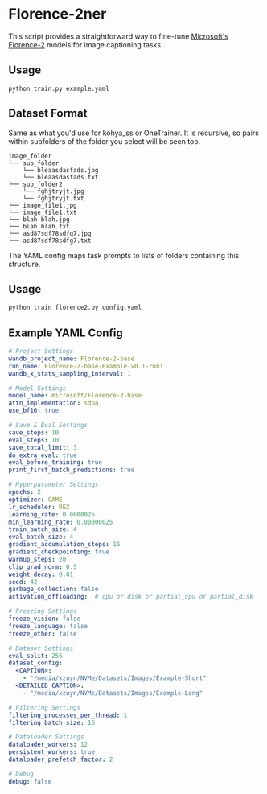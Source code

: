 # Florence-2ner

This script provides a straightforward way to fine-tune [Microsoft's Florence-2](https://huggingface.co/collections/microsoft/florence-6669f44df0d87d9c3bfb76de) models for image captioning tasks.

## Usage

`python train.py example.yaml`

## Dataset Format

Same as what you'd use for kohya_ss or OneTrainer. It is recursive, so pairs within subfolders of the folder you select will be seen too.

```
image_folder
└── sub_folder
    └── bleaasdasfads.jpg
    └── bleaasdasfads.txt
└── sub_folder2
    └── fghjtryjt.jpg
    └── fghjtryjt.txt
└── image_file1.jpg
└── image_file1.txt
└── blah blah.jpg
└── blah blah.txt
└── asd87sdf78sdfg7.jpg
└── asd87sdf78sdfg7.txt
```

The YAML config maps task prompts to lists of folders containing this structure.

## Usage

```bash
python train_florence2.py config.yaml
```

## Example YAML Config

```yaml
# Project Settings
wandb_project_name: Florence-2-base
run_name: Florence-2-base-Example-v0.1-run1
wandb_x_stats_sampling_interval: 1

# Model Settings
model_name: microsoft/Florence-2-base
attn_implementation: sdpa
use_bf16: true

# Save & Eval Settings
save_steps: 10
eval_steps: 10
save_total_limit: 3
do_extra_eval: true
eval_before_training: true
print_first_batch_predictions: true

# Hyperparameter Settings
epochs: 2
optimizer: CAME
lr_scheduler: REX
learning_rate: 0.0000025
min_learning_rate: 0.00000025
train_batch_size: 4
eval_batch_size: 4
gradient_accumulation_steps: 16
gradient_checkpointing: true
warmup_steps: 20
clip_grad_norm: 0.5
weight_decay: 0.01
seed: 42
garbage_collection: false
activation_offloading:  # cpu or disk or partial_cpu or partial_disk

# Freezing Settings
freeze_vision: false
freeze_language: false
freeze_other: false

# Dataset Settings
eval_split: 256
dataset_config:
  <CAPTION>:
    - "/media/xzuyn/NVMe/Datasets/Images/Example-Short"
  <DETAILED_CAPTION>:
    - "/media/xzuyn/NVMe/Datasets/Images/Example-Long"

# Filtering Settings
filtering_processes_per_thread: 1
filtering_batch_size: 16

# Dataloader Settings
dataloader_workers: 12
persistent_workers: true
dataloader_prefetch_factor: 2

# Debug
debug: false
```
